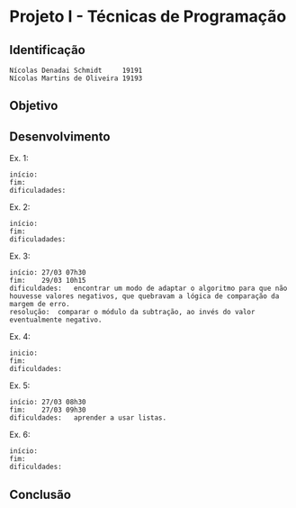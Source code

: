 # Projeto I - Técnicas de Programação

## Identificação

	Nícolas Denadai Schmidt		19191
	Nícolas Martins de Oliveira	19193

## Objetivo


## Desenvolvimento

Ex. 1: 

	início:	
	fim:	
	dificuladades:	

Ex. 2: 

	início:	
	fim:	
	dificuladades:	

Ex. 3: 

	início:	27/03 07h30
	fim:	29/03 10h15
	dificuldades:	encontrar um modo de adaptar o algoritmo para que não houvesse valores negativos, que quebravam a lógica de comparação da margem de erro.
	resolução:	comparar o módulo da subtração, ao invés do valor eventualmente negativo.

Ex. 4: 

	inicio:	
	fim:	
	dificuldades:	

Ex. 5:

	início:	27/03 08h30
	fim:	27/03 09h30
	dificuldades:	aprender a usar listas.

Ex. 6: 

	início:	
	fim:	
	dificuldades:	


## Conclusão

